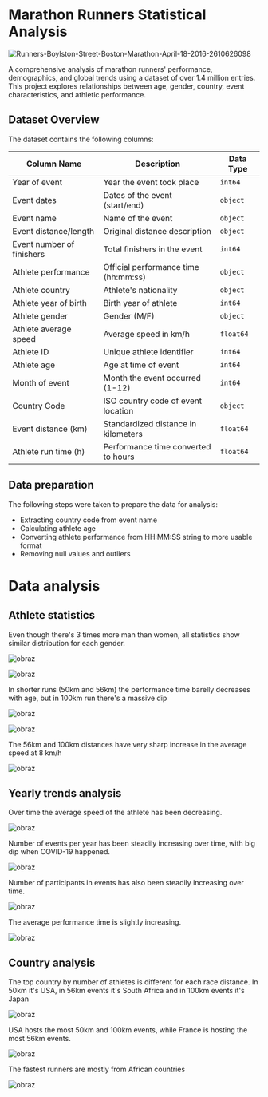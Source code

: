 # Marathon Runners Statistical Analysis 
![Runners-Boylston-Street-Boston-Marathon-April-18-2016-2610626098](https://github.com/user-attachments/assets/eed03006-ecd2-4540-85cf-62810fd77819)

A comprehensive analysis of marathon runners' performance, demographics, and global trends using a dataset of over 1.4 million entries. This project explores relationships between age, gender, country, event characteristics, and athletic performance.




## Dataset Overview

The dataset contains the following columns:

| Column Name                     | Description                              | Data Type   |
|---------------------------------|------------------------------------------|-------------|
| Year of event                   | Year the event took place                | `int64`     |
| Event dates                     | Dates of the event (start/end)           | `object`    |
| Event name                      | Name of the event                        | `object`    |
| Event distance/length           | Original distance description            | `object`    |
| Event number of finishers       | Total finishers in the event             | `int64`     |
| Athlete performance             | Official performance time (hh:mm:ss)     | `object`    |
| Athlete country                 | Athlete's nationality                    | `object`    |
| Athlete year of birth           | Birth year of athlete                    | `int64`     |
| Athlete gender                  | Gender (M/F)                             | `object`    |
| Athlete average speed           | Average speed in km/h                    | `float64`   |
| Athlete ID                      | Unique athlete identifier                | `int64`     |
| Athlete age                     | Age at time of event                     | `int64`     |
| Month of event                  | Month the event occurred (1-12)          | `int64`     |
| Country Code                    | ISO country code of event location       | `object`    |
| Event distance (km)             | Standardized distance in kilometers      | `float64`   |
| Athlete run time (h)            | Performance time converted to hours      | `float64`   |

## Data preparation

The following steps were taken to prepare the data for analysis:

- Extracting country code from event name
- Calculating athlete age
- Converting athlete performance from HH:MM:SS string to more usable format
- Removing null values and outliers


# Data analysis

## Athlete statistics

Even though there's 3 times more man than women, all statistics show similar distribution for each gender.

![obraz](https://github.com/user-attachments/assets/6f9c78dd-9c11-4791-96f3-bf145a083c6d)

![obraz](https://github.com/user-attachments/assets/c9611574-880c-4c26-b699-12f44336b7ad)

In shorter runs (50km and 56km) the performance time barelly decreases with age, but in 100km run there's a massive dip

![obraz](https://github.com/user-attachments/assets/9b2874c5-97ee-4669-b8e2-629d1de18f3f)

![obraz](https://github.com/user-attachments/assets/fa925950-a270-4637-95d2-2abe9889f44a)

The 56km and 100km distances have very sharp increase in the average speed at 8 km/h

![obraz](https://github.com/user-attachments/assets/e35d6c77-90b6-48e0-8b35-e144d109dbfa)


## Yearly trends analysis

Over time the average speed of the athlete has been decreasing.

![obraz](https://github.com/user-attachments/assets/470f2779-cc56-4036-8ced-dd115d978ec6)

Number of events per year has been steadily increasing over time, with big dip when COVID-19 happened.

![obraz](https://github.com/user-attachments/assets/3eab3344-8f7a-451e-b107-e64ad4b3f9fd)


Number of participants in events has also been steadily increasing over time.

![obraz](https://github.com/user-attachments/assets/7c2241fd-fcce-4332-b23c-db778a143c40)

The average performance time is slightly increasing. 

![obraz](https://github.com/user-attachments/assets/31b5b25d-d329-41cd-9588-934cf5bac624)

## Country analysis

The top country by number of athletes is different for each race distance. In 50km it's USA, in 56km events it's South Africa and in 100km events it's Japan

![obraz](https://github.com/user-attachments/assets/8d840753-39a3-403d-8d33-814b99e533d8)

USA hosts the most 50km and 100km events, while France is hosting the most 56km events.

![obraz](https://github.com/user-attachments/assets/c20ef90e-082d-4ef2-9715-0a84d2b6dccf)

The fastest runners are mostly from African countries

![obraz](https://github.com/user-attachments/assets/ccff2f05-22ab-4762-8b82-e361e5df3888)


